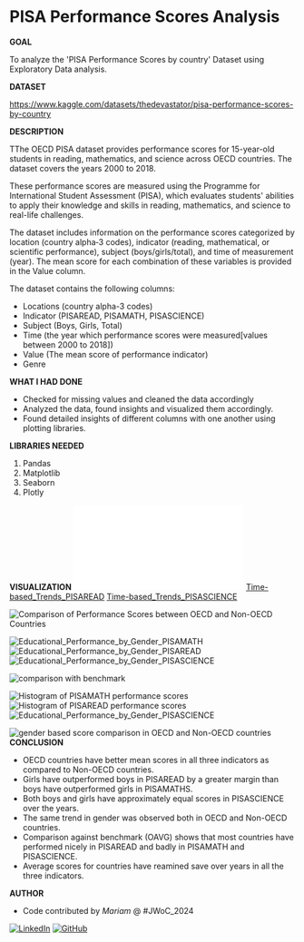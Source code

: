 <h1>PISA Performance Scores Analysis</h1>

**GOAL**

To analyze the 'PISA Performance Scores by country' Dataset using Exploratory Data analysis.

**DATASET**

https://www.kaggle.com/datasets/thedevastator/pisa-performance-scores-by-country

**DESCRIPTION**

TThe OECD PISA dataset provides performance scores for 15-year-old students in reading, mathematics, and science across OECD countries. The dataset covers the years 2000 to 2018.

These performance scores are measured using the Programme for International Student Assessment (PISA), which evaluates students' abilities to apply their knowledge and skills in reading, mathematics, and science to real-life challenges.

The dataset includes information on the performance scores categorized by location (country alpha‑3 codes), indicator (reading, mathematical, or scientific performance), subject (boys/girls/total), and time of measurement (year). The mean score for each combination of these variables is provided in the Value column.

The dataset contains the following columns:
- Locations (country alpha-3 codes)
- Indicator (PISAREAD, PISAMATH, PISASCIENCE)
- Subject (Boys, Girls, Total)
- Time (the year which performance scores were measured[values between 2000 to 2018])
- Value (The mean score of performance indicator)
- Genre

**WHAT I HAD DONE**

* Checked for missing values and cleaned the data accordingly
* Analyzed the data, found insights and visualized them accordingly.
* Found detailed insights of different columns with one another using plotting libraries.


**LIBRARIES NEEDED**

1. Pandas
2. Matplotlib
3. Seaborn
4. Plotly


**VISUALIZATION**
![Time-based_Trends_PISAMATH](../Images/Time-based_Trends_PISAMATH.html)
[Time-based_Trends_PISAREAD](../Images/Time-based_Trends_PISAREAD.html)
[Time-based_Trends_PISASCIENCE](../Images/Time-based_Trends_PISASCIENCE.html)

![Comparison of Performance Scores between OECD and Non-OECD Countries](<../Images/Comparison of Performance Scores between OECD and Non-OECD Countries.png>)

![Educational_Performance_by_Gender_PISAMATH](../Images/Educational_Performance_by_Gender_PISAMATH.png)
![Educational_Performance_by_Gender_PISAREAD](../Images/Educational_Performance_by_Gender_PISAREAD.png)
![Educational_Performance_by_Gender_PISASCIENCE](../Images/Educational_Performance_by_Gender_PISASCIENCE.png)

![comparison with benchmark](<../Images/comparison with benchmark.png>)

![Histogram of PISAMATH performance scores](<../Images/Histogram of PISAMATH performance scores.png>)
![Histogram of PISAREAD performance scores](<../Images/Histogram of PISAREAD performance scores.png>)
![Educational_Performance_by_Gender_PISASCIENCE](../Images/Educational_Performance_by_Gender_PISASCIENCE.png)

![gender based score comparison in OECD and Non-OECD countries](<../Images/gender based score comparison in OECD and Non-OECD countries.png>)
**CONCLUSION**
- OECD countries have better mean scores in all three indicators as compared to Non-OECD countries.
- Girls have outperformed boys in PISAREAD by a greater margin than boys have outperformed girls in PISAMATHS.
- Both boys and girls have approximately equal scores in PISASCIENCE over the years.
- The same trend in gender was observed both in OECD and Non-OECD countries.
- Comparison against benchmark (OAVG) shows that most countries have performed nicely in PISAREAD and badly in PISAMATH and PISASCIENCE.
- Average scores for countries have reamined save over years in all the three indicators.

**AUTHOR**

- Code contributed by *Mariam* @ #JWoC_2024

[![LinkedIn](https://img.shields.io/badge/linkedin-%230077B5.svg?style=for-the-badge&logo=linkedin&logoColor=white)](https://www.linkedin.com/in/mariam-m7084)  [![GitHub](https://img.shields.io/badge/github-%23121011.svg?style=for-the-badge&logo=github&logoColor=white)](https://github.com/mariam7084/)